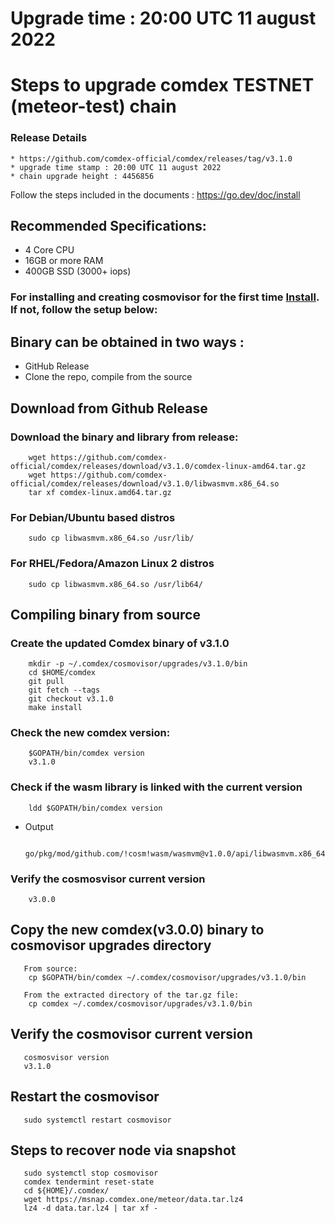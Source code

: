 # Upgrade time : 20:00 UTC 11 august 2022

# Steps to upgrade comdex TESTNET (meteor-test) chain

### Release Details
    * https://github.com/comdex-official/comdex/releases/tag/v3.1.0
    * upgrade time stamp : 20:00 UTC 11 august 2022
    * chain upgrade height : 4456856

Follow the steps included in the documents : https://go.dev/doc/install

## Recommended Specifications:
   * 4 Core CPU
   * 16GB or more RAM
   * 400GB SSD (3000+ iops)

### For installing and creating cosmovisor for the first time [Install](https://github.com/comdex-official/networks/blob/main/testnet/cosmovisor-setup.md). If not, follow the setup below:

## Binary can be obtained in two ways :
   * GitHub Release 
   * Clone the repo, compile from the source

## Download from Github Release

### Download the binary and library from release:

```shell
    wget https://github.com/comdex-official/comdex/releases/download/v3.1.0/comdex-linux-amd64.tar.gz
    wget https://github.com/comdex-official/comdex/releases/download/v3.1.0/libwasmvm.x86_64.so
    tar xf comdex-linux.amd64.tar.gz
```

### For Debian/Ubuntu based distros
```shell
    sudo cp libwasmvm.x86_64.so /usr/lib/
```

### For RHEL/Fedora/Amazon Linux 2 distros
```shell
    sudo cp libwasmvm.x86_64.so /usr/lib64/
```

## Compiling binary from source

### Create the updated Comdex binary of v3.1.0

```shell
    mkdir -p ~/.comdex/cosmovisor/upgrades/v3.1.0/bin
    cd $HOME/comdex
    git pull
    git fetch --tags
    git checkout v3.1.0
    make install
```

### Check the new comdex version:

```shell
    $GOPATH/bin/comdex version
    v3.1.0
```

### Check if the wasm library is linked with the current version 

```shell
    ldd $GOPATH/bin/comdex version
```

 - Output
   ```shell
      go/pkg/mod/github.com/!cosm!wasm/wasmvm@v1.0.0/api/libwasmvm.x86_64.so
   ```
       

### Verify the cosmosvisor current version

```shell
    v3.0.0
```

## Copy the new comdex(v3.0.0) binary to cosmovisor upgrades directory

```shell 
   From source:
    cp $GOPATH/bin/comdex ~/.comdex/cosmovisor/upgrades/v3.1.0/bin
    
   From the extracted directory of the tar.gz file:
    cp comdex ~/.comdex/cosmovisor/upgrades/v3.1.0/bin
```

## Verify the cosmovisor current version

```shell
   cosmosvisor version
   v3.1.0
```

## Restart the cosmovisor

```shell
   sudo systemctl restart cosmovisor
```
 
## Steps to recover node via snapshot

```shell
   sudo systemctl stop cosmovisor
   comdex tendermint reset-state
   cd ${HOME}/.comdex/
   wget https://msnap.comdex.one/meteor/data.tar.lz4
   lz4 -d data.tar.lz4 | tar xf -
```
